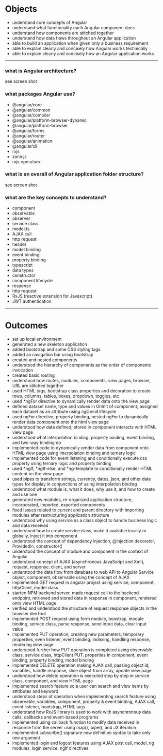 # Objects

- understand core concepts of Angular
- understand what functionality each Angular component does
- understand how components are stitched together
- understand how data flaws throughout an Angular application
- able to build an application when given only a business requirement
- able to explain clearly and concisely how Angular works technically
- able to explain clearly and concisely how an Angular application works

-------------------

### what is Angular architecture?

see screen shot

### what packages Angular use?

- @angular/core
- @angular/common
- @angular/compiler
- @angular/platform-browser-dynamic
- @angular/platform-browser
- @angular/forms
- @angular/router
- @augular/animation
- @angular/cli
- rxjs
- zone.js
- rxjs operators

### what is an overall of Angular application folder structure?

see screen shot

### what are the key concepts to understand?

- component
- observable
- observer
- service class
- model.ts
- AJAX call
- http request
- header
- model binding
- event binding
- property binding
- typescript
- data types
- constructor
- component lifecycle
- response
- http request
- RxJS (reactive extension for Javascript)
- JWT authentication

-------------------
# Outcomes

- set up local environment
- generated a new skeleton application
- added bootstrap and some CSS styling tags
- added an navigation bar using bootstrap
- created and nested components
- understood the hierarchy of components as the order of components invocation
- created basic routing
- understood how routes, modules, components, view pages, browser, URL are stitched together
- used HTML tags, bootstrap class properties and decoration to create rows, columns, tables, boxes, dropdown, toggles, etc
- used *ngFor directive to dynamically render data onto the view page
- defined dataset name, type and values in OnInit of component; assigned each dataset as an attribute using ngOninit lifecycle
- used ngFor directive, property binding, nested ngFor to dynamically render data component onto the html view page
- understood how data defined, stored in component interacts with HTML view page
- understood what interpolation binding, property binding, event binding, and two-way binding do
- implemented code to dynamically render data from component onto HTML view page using interpolation binding and ternary logic
- implemented code for event listening and conditionally execute css property using ternary logic and property binding
- used *ngIf, *ngIf-else, and *ng-template to conditionally render HTML content on the view page
- used pipes to transform strings, currency, dates, json, and other data types for display in conjunctions of using interpolation binding
- understood what module is, what it does, why use it, and how to create and use one
- generated new modules, re-organized application structure, incorporated, imported, exported components
- fixed issues related to current and parent directory with importing modules after restructuring application structure
- understood why using service as a class object to handle business logic and data received
- understood how to create service class, make it available locally or globally, inject it into component
- understood the concept of dependency injection, @injection decorator, ProvidedIn, constructor()
- understood the concept of module and component in the context of Angular
- understood concept of AJAX (asynchronous JavaScript and Xml), request, response, client, and server
- understood the data flow from database to web API to Angular Service object, component, observable using the concept of AJAX
- implemented GET request in angular project using service, component, httpClient, model class
- started NPM backend server, made request call to the backend endpoint, retrieved and stored data in response in component, rendered onto view HTML page
- verified and understood the structure of request response objects in the browser devTool
- implemented POST request using form module, boostrap, module binding, service class, parse response, send input data, clear input value
- implemented PUT operation, creating new parameters, temporary properties, even listener, event binding, indexing, handling response, rendering view page 
- understood further how PUT operation is completed using observable class, service class, httpClient PUT, properties in component, event binding, property binding, model binding
- implemented DELETE operation making AJAX call, passing object id, variables, handle response, slice object from array, update view page
- understood how delete operation is executed step by step in service class, component, and view HTML page
- implemented search feature so a user can search and view items by attributes and keyword
- understood steps of operation when implementing search feature using observable, variables, component, property & event binding, AJAX call, event listener, bootstrap, HTML tags
- understand how RxJS library is used to work with asynchronous data calls, callbacks and event-based programs
- implemented using callback function to modify data received in response from the server using map(), pipe(), and JX iteration
- implemented subscribe() signature new definition syntax to take only one argument 
- implemented login and logout features using AJAX post call, model, ng modules, login service, ngIf directives



